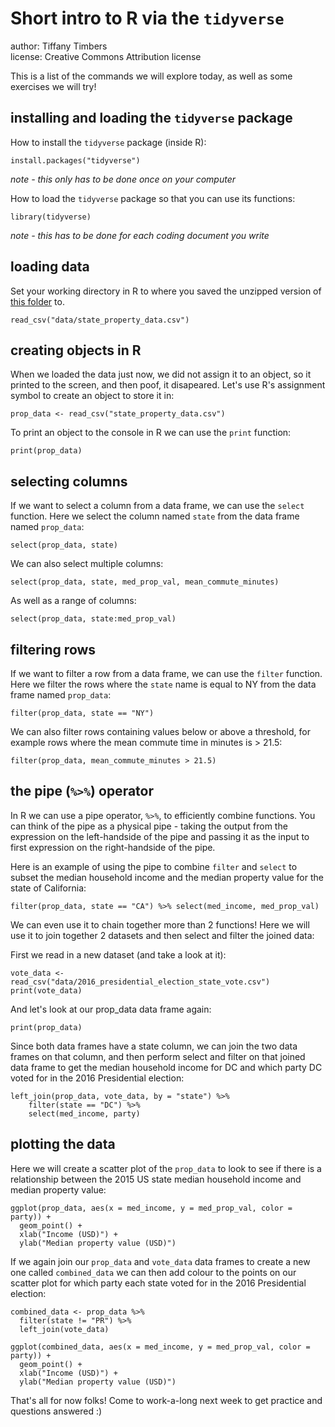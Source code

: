# Short intro to R via the `tidyverse`
author: Tiffany Timbers</br>
license: Creative Commons Attribution license

This is a list of the commands we will explore today, as well as some exercises we will try!

## installing and loading the `tidyverse` package

How to install the `tidyverse` package (inside R):
```{r}
install.packages("tidyverse")
```
*note - this only has to be done once on your computer*

How to load the `tidyverse` package so that you can use its functions:
```{r}
library(tidyverse)
```
*note - this has to be done for each coding document you write*

## loading data

Set your working directory in R to where you saved the unzipped version of [this folder](https://github.com/minisciencegirl/studyGroup/files/2101006/intro-r-tidyverse.zip) to.
```{r}
read_csv("data/state_property_data.csv")
```

## creating objects in R

When we loaded the data just now, we did not assign it to an object, so it printed to the screen, and then poof, it disapeared. Let's use R's assignment symbol to create an object to store it in:

```{r}
prop_data <- read_csv("state_property_data.csv")
```

To print an object to the console in R we can use the `print` function:
```{r}
print(prop_data)
```

## selecting columns
If we want to select a column from a data frame, we can use the `select` function. Here we select the column named `state` from the data frame named `prop_data`:
```{r}
select(prop_data, state)
```

We can also select multiple columns:
```{r}
select(prop_data, state, med_prop_val, mean_commute_minutes)
```

As well as a range of columns:
```{r}
select(prop_data, state:med_prop_val)
```
## filtering rows

If we want to filter a row from a data frame, we can use the `filter` function. Here we filter the rows where the `state` name is equal to NY from the data frame named `prop_data`:
```{r}
filter(prop_data, state == "NY")
```

We can also filter rows containing values below or above a threshold, for example rows where the mean commute time in minutes is > 21.5:
```{r}
filter(prop_data, mean_commute_minutes > 21.5)
```

## the pipe (`%>%`) operator
In R we can use a pipe operator, `%>%`, to efficiently combine functions. You can think of the pipe as a physical pipe - taking the output from the expression on the left-handside of the pipe and passing it as the input to first expression on the right-handside of the pipe.

Here is an example of using the pipe to combine `filter` and `select` to subset the median household income and the median property value for the state of California:
```{r}
filter(prop_data, state == "CA") %>% select(med_income, med_prop_val)
```

We can even use it to chain together more than 2 functions! Here we will use it to join together 2 datasets and then select and filter the joined data:

First we read in a new dataset (and take a look at it):
```{r}
vote_data <- read_csv("data/2016_presidential_election_state_vote.csv")
print(vote_data)
```
And let's look at our prop_data data frame again:
```{r}
print(prop_data)
```

Since both data frames have a state column, we can join the two data frames on that column, and then perform select and filter on that joined data frame to get the median household income for DC and which party DC voted for in the 2016 Presidential election:
```{r}
left_join(prop_data, vote_data, by = "state") %>%
    filter(state == "DC") %>%
    select(med_income, party)
```

## plotting the data

Here we will create a scatter plot of the `prop_data` to look to see if there is a relationship between the 2015 US state median household income and median property value:

```{r}
ggplot(prop_data, aes(x = med_income, y = med_prop_val, color = party)) +
  geom_point() +
  xlab("Income (USD)") +
  ylab("Median property value (USD)")
```

If we again join our `prop_data` and `vote_data` data frames to create a new one called `combined_data` we can then add colour to the points on our scatter plot for which party each state voted for in the 2016 Presidential election:
```{r}
combined_data <- prop_data %>% 
  filter(state != "PR") %>% 
  left_join(vote_data)
  
ggplot(combined_data, aes(x = med_income, y = med_prop_val, color = party)) +
  geom_point() +
  xlab("Income (USD)") +
  ylab("Median property value (USD)")
```

That's all for now folks! Come to work-a-long next week to get practice and questions answered :)
